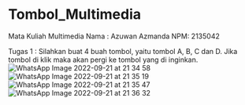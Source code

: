 # Tombol_Multimedia
Mata Kuliah Multimedia
Nama : Azuwan Azmanda NPM: 2135042

Tugas 1 : Silahkan buat 4 buah tombol, yaitu tombol A, B, C dan D. Jika tombol di klik maka akan pergi ke tombol yang di inginkan.
![WhatsApp Image 2022-09-21 at 21 34 58](https://user-images.githubusercontent.com/100114158/191536561-4b24c919-695c-4b39-8057-c0ef3d9b4653.jpeg)
![WhatsApp Image 2022-09-21 at 21 35 19](https://user-images.githubusercontent.com/100114158/191536608-dbc69ddf-049d-46c6-bf58-26d7f76074a2.jpeg)
![WhatsApp Image 2022-09-21 at 21 35 47](https://user-images.githubusercontent.com/100114158/191536654-88922152-ef7a-4db8-834e-e88da9525a28.jpeg)
![WhatsApp Image 2022-09-21 at 21 36 32](https://user-images.githubusercontent.com/100114158/191536697-af382f63-81f9-4291-8290-49ee5d0effc4.jpeg)

